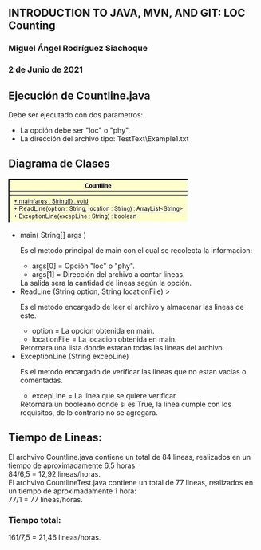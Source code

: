 ## INTRODUCTION TO JAVA, MVN, AND GIT: LOC Counting
### Miguel Ángel Rodríguez Siachoque
### 2 de Junio de 2021

## Ejecución de Countline.java
<p>
Debe ser ejecutado con dos parametros:<br>
<ul>
  <li>La opción debe ser "loc" o "phy".
  <li>La dirección del archivo tipo: TestText\Example1.txt
</ul>
</p>

## Diagrama de Clases
![Clase Countline](ClassCountline.jpg)
<p>
<ul>
  <li>main( String[] args )
    <p>
       Es el metodo principal de main con el cual se recolecta la informacion:
       <ul>
         <li>args[0] = Opción "loc" o "phy".
	 <li>args[1] = Dirección del archivo a contar lineas.
       </ul>
       La salida sera la cantidad de lineas según la opción.
    <!p>
  <li>ReadLine (String option, String locationFile)
    > <p>
       Es el metodo encargado de leer el archivo y almacenar las lineas de este.
       <ul>
         <li>option = La opcion obtenida en main.
	 <li>locationFile = La locacion obtenida en main.
       </ul>
       Retornara una lista donde estaran todas las lineas del archivo.
    <!p>
  <li>ExceptionLine (String excepLine)
    <p>
       Es el metodo encargado de verificar las lineas que no estan vacias o comentadas.
       <ul>
         <li>excepLine = La linea que se quiere verificar.
       </ul>
       Retornara un booleano donde si es True, la linea cumple con los requisitos, de lo contrario no se agregara.
    <!p>
</ul>
<!p>

## Tiempo de Lineas: 
<p> 
El archvivo Countline.java contiene un total de 84 lineas, 
realizados en un tiempo de aproximadamente 6,5 horas:<br>
84/6,5 = 12,92 lineas/horas.<br>
El archvivo CountlineTest.java contiene un total de 77 lineas, 
realizados en un tiempo de aproximadamente 1 hora:<br>
77/1 = 77 lineas/horas.
</p>

### Tiempo total:
<p>
161/7,5 = 21,46 lineas/horas.
</p>
